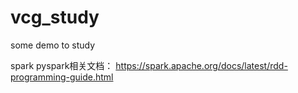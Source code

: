 # vcg_study
some demo to study 

spark pyspark相关文档：
https://spark.apache.org/docs/latest/rdd-programming-guide.html



